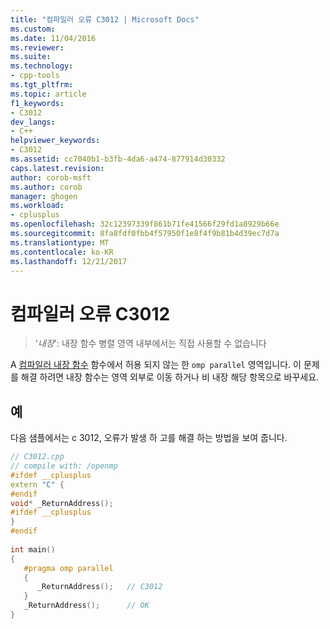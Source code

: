 ```yaml
---
title: "컴파일러 오류 C3012 | Microsoft Docs"
ms.custom: 
ms.date: 11/04/2016
ms.reviewer: 
ms.suite: 
ms.technology:
- cpp-tools
ms.tgt_pltfrm: 
ms.topic: article
f1_keywords:
- C3012
dev_langs:
- C++
helpviewer_keywords:
- C3012
ms.assetid: cc7040b1-b3fb-4da6-a474-877914d30332
caps.latest.revision: 
author: corob-msft
ms.author: corob
manager: ghogen
ms.workload:
- cplusplus
ms.openlocfilehash: 32c12397339f861b71fe41566f29fd1a8929b66e
ms.sourcegitcommit: 8fa8fdf0fbb4f57950f1e8f4f9b81b4d39ec7d7a
ms.translationtype: MT
ms.contentlocale: ko-KR
ms.lasthandoff: 12/21/2017
---
```

# <a name="compiler-error-c3012"></a>컴파일러 오류 C3012
  
> '*내장*': 내장 함수 병렬 영역 내부에서는 직접 사용할 수 없습니다  
  
 A [컴파일러 내장 함수](../../intrinsics/compiler-intrinsics.md) 함수에서 허용 되지 않는 한 `omp parallel` 영역입니다. 이 문제를 해결 하려면 내장 함수는 영역 외부로 이동 하거나 비 내장 해당 항목으로 바꾸세요.   
  
## <a name="example"></a>예  
  
 다음 샘플에서는 c 3012, 오류가 발생 하 고를 해결 하는 방법을 보여 줍니다.  
  
```cpp  
// C3012.cpp  
// compile with: /openmp  
#ifdef __cplusplus  
extern "C" {  
#endif  
void* _ReturnAddress();  
#ifdef __cplusplus  
}  
#endif  
  
int main()  
{  
   #pragma omp parallel  
   {  
      _ReturnAddress();   // C3012  
   }  
   _ReturnAddress();      // OK  
}  
```